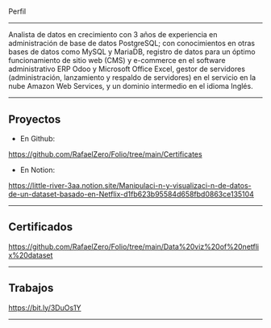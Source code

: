 # 
Perfil
___
Analista de datos en crecimiento con 3 años de experiencia en administración de base de datos PostgreSQL; con conocimientos en otras bases de datos como MySQL y MariaDB, registro de datos para un óptimo funcionamiento de sitio web (CMS) y e-commerce en el software administrativo ERP Odoo y Microsoft Office Excel, gestor de servidores (administración, lanzamiento y respaldo de servidores) en el servicio en la nube Amazon Web Services, y un dominio intermedio en el idioma Inglés.
___

Proyectos
---
* En Github:

https://github.com/RafaelZero/Folio/tree/main/Certificates

* En Notion:

https://little-river-3aa.notion.site/Manipulaci-n-y-visualizaci-n-de-datos-de-un-dataset-basado-en-Netflix-d1fb623b95584d658fbd0863ce135104
___
Certificados
---
https://github.com/RafaelZero/Folio/tree/main/Data%20viz%20of%20netflix%20dataset
___

Trabajos
---
https://bit.ly/3DuOs1Y

___
